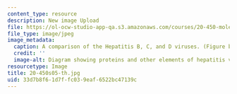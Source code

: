 ```yaml
---
content_type: resource
description: New image Upload
file: https://ol-ocw-studio-app-qa.s3.amazonaws.com/courses/20-450-molecular-and-cellular-pathophysiology-be-450-spring-2005/33d7b8f61d7ffc039eaf6522bc47139c_20-450s05-th.jpg
file_type: image/jpeg
image_metadata:
  caption: A comparison of the Hepatitis B, C, and D viruses. (Figure by MIT OpenCourseWare.)
  credit: ''
  image-alt: Diagram showing proteins and other elements of hepatitis viruses.
resourcetype: Image
title: 20-450s05-th.jpg
uid: 33d7b8f6-1d7f-fc03-9eaf-6522bc47139c
---
```

